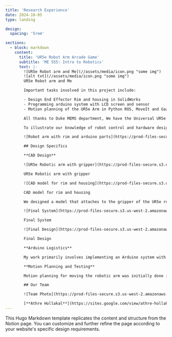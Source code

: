 ```yaml
---
title: 'Research Experience'
date: 2024-10-05
type: landing

design:
  spacing: '5rem'

sections:
  - block: markdown
    content:
      title: 'UR5e Robot Arm Arcade Game'
      subtitle: 'ME 555: Intro to Robotics'
      text: |-
        ![UR5e Robot arm and Me](//assets/media/icon.png "some img")
        ![alt txt](//assets/media/icon.png "some img")
        UR5e Robot arm and Me

        Important tasks involved in this project include:

        - Design End Effector Rim and housing in SolidWorks
        - Programming arduino system with LCD screen and sensor
        - Motion planning of the UR5e Arm in Python ROS, MoveIt and Gazebo

        All thanks to Duke MEMS department, We have the Universal UR5e with gripper/end effector Robotiq 2F-140 to play with.

        To illustrate our knowledge of robot control and hardware design we learned this semester, our team has engineered an arcade game featuring an UR5e robotic arm. With UR5e robotic arm as its centerpiece, we integrate a designed 3D rim and an arduino system with an LCD screen and a sensor. The robot arm would dynamically move and present a challenge for players who aim to shoot ping-pong balls into a designated rim. Scores are displayed on an LCD screen, which is managed through an Arduino board connected to a sensor system.

        ![Robot arm with rim and arduino parts](https://prod-files-secure.s3.us-west-2.amazonaws.com/f182da4c-40b7-4bec-a266-0eff4ff79e72/a9e5f86b-02df-4718-83e1-37a0b1923b60/WhatsApp_Image_2023-11-20_at_11.10.02.jpeg)

        ## Design Specifics

        **CAD Design**

        ![UR5e Robotic arm with gripper](https://prod-files-secure.s3.us-west-2.amazonaws.com/f182da4c-40b7-4bec-a266-0eff4ff79e72/86cd38db-8233-4341-b42b-50e70b90a0f9/IMG_4376_2.heic)

        UR5e Robotic arm with gripper

        ![CAD model for rim and housing](https://prod-files-secure.s3.us-west-2.amazonaws.com/f182da4c-40b7-4bec-a266-0eff4ff79e72/0860bf4d-f893-4b73-8bac-e9e5d80eed6d/Screenshot_2023-12-05_at_14.05.44.png)

        CAD model for rim and housing

        We designed a model that attaches to the gripper of the UR5e robotic arm and provides housing for our Arduino system...

        ![Final System](https://prod-files-secure.s3.us-west-2.amazonaws.com/f182da4c-40b7-4bec-a266-0eff4ff79e72/9f8622f7-c496-4cfd-924e-bc49b02f2f14/IMG_4413.heic)

        Final System

        ![Final Design](https://prod-files-secure.s3.us-west-2.amazonaws.com/f182da4c-40b7-4bec-a266-0eff4ff79e72/02ef53dc-1e5c-4bf5-b837-2453845f2dcb/IMG_4384.heic)

        Final Design

        **Arduino Logistics**

        My work primarily involves implementing an Arduino system with our robotic arm alongside [Athre Hollakal](https://sites.google.com/view/athre-hollakal/about-me). We have successfully designed and implemented a system where the difficulty of the sensor changes every 20 seconds...

        **Motion Planning and Testing**

        Motion planning for moving the robotic arm was initially done in simulation using **Gazebo** and **Planit**...

        ## Our Team

        ![Team Photo](https://prod-files-secure.s3.us-west-2.amazonaws.com/f182da4c-40b7-4bec-a266-0eff4ff79e72/55d0465d-1500-4706-96c2-90f18f790bd5/1A9DB565-1B8E-4A39-96AB-C594A541E745_1_201_a.jpeg)

        [**Athre Hollakal**](https://sites.google.com/view/athre-hollakal/about-me), **Rory Pfister**, [**Boyu Cao**](https://1424681467.wixsite.com/website), [**Ziyao Yin**](https://www.notion.so/Ziyao-Yin-579fa516e43c4e72a69142dd33e79e70?pvs=21), **Yujie Huang**
---
```


This Hugo Markdown template replicates the content and structure from the Notion page. You can customize and further refine the page according to your website's specific design requirements.
